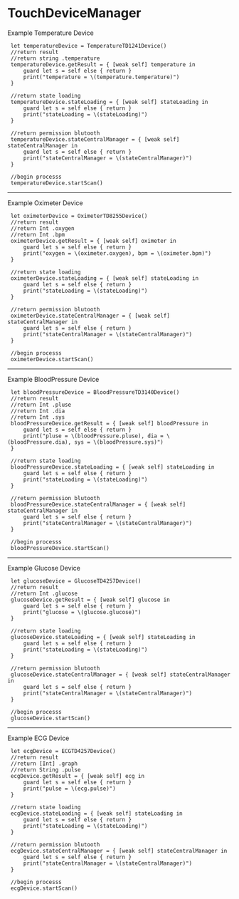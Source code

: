 # TouchDeviceManager

Example Temperature Device

     let temperatureDevice = TemperatureTD1241Device()
     //return result   
     //return string .temperature 
     temperatureDevice.getResult = { [weak self] temperature in
         guard let s = self else { return }
         print("temperature = \(temperature.temperature)")
     }

     //return state loading 
     temperatureDevice.stateLoading = { [weak self] stateLoading in
         guard let s = self else { return }
         print("stateLoading = \(stateLoading)")
     }

     //return permission blutooth 
     temperatureDevice.stateCentralManager = { [weak self] stateCentralManager in
         guard let s = self else { return }
         print("stateCentralManager = \(stateCentralManager)")
     }
        
     //begin processs
     temperatureDevice.startScan()

-----------------------------------------------------------------------------------------------------------------------------------------

Example Oximeter Device

     let oximeterDevice = OximeterTD8255Device()
     //return result   
     //return Int .oxygen 
     //return Int .bpm 
     oximeterDevice.getResult = { [weak self] oximeter in
         guard let s = self else { return }
         print("oxygen = \(oximeter.oxygen), bpm = \(oximeter.bpm)")
     }

     //return state loading 
     oximeterDevice.stateLoading = { [weak self] stateLoading in
         guard let s = self else { return }
         print("stateLoading = \(stateLoading)")
     }

     //return permission blutooth 
     oximeterDevice.stateCentralManager = { [weak self] stateCentralManager in
         guard let s = self else { return }
         print("stateCentralManager = \(stateCentralManager)")
     }
        
     //begin processs
     oximeterDevice.startScan()

-----------------------------------------------------------------------------------------------------------------------------------------

Example BloodPressure Device

     let bloodPressureDevice = BloodPressureTD3140Device()
     //return result   
     //return Int .pluse 
     //return Int .dia 
     //return Int .sys 
     bloodPressureDevice.getResult = { [weak self] bloodPressure in
         guard let s = self else { return }
         print("pluse = \(bloodPressure.pluse), dia = \(bloodPressure.dia), sys = \(bloodPressure.sys)")
     }

     //return state loading 
     bloodPressureDevice.stateLoading = { [weak self] stateLoading in
         guard let s = self else { return }
         print("stateLoading = \(stateLoading)")
     }

     //return permission blutooth 
     bloodPressureDevice.stateCentralManager = { [weak self] stateCentralManager in
         guard let s = self else { return }
         print("stateCentralManager = \(stateCentralManager)")
     }
        
     //begin processs
     bloodPressureDevice.startScan()


-----------------------------------------------------------------------------------------------------------------------------------------

Example Glucose Device
 
     let glucoseDevice = GlucoseTD4257Device()
     //return result   
     //return Int .glucose 
     glucoseDevice.getResult = { [weak self] glucose in
         guard let s = self else { return }
         print("glucose = \(glucose.glucose)")
     }

     //return state loading 
     glucoseDevice.stateLoading = { [weak self] stateLoading in
         guard let s = self else { return }
         print("stateLoading = \(stateLoading)")
     }

     //return permission blutooth 
     glucoseDevice.stateCentralManager = { [weak self] stateCentralManager in
         guard let s = self else { return }
         print("stateCentralManager = \(stateCentralManager)")
     }
        
     //begin processs
     glucoseDevice.startScan()


-----------------------------------------------------------------------------------------------------------------------------------------

Example ECG Device

     let ecgDevice = ECGTD4257Device()
     //return result   
     //return [Int] .graph
     //return String .pulse
     ecgDevice.getResult = { [weak self] ecg in
         guard let s = self else { return }
         print("pulse = \(ecg.pulse)")
     }

     //return state loading 
     ecgDevice.stateLoading = { [weak self] stateLoading in
         guard let s = self else { return }
         print("stateLoading = \(stateLoading)")
     }

     //return permission blutooth 
     ecgDevice.stateCentralManager = { [weak self] stateCentralManager in
         guard let s = self else { return }
         print("stateCentralManager = \(stateCentralManager)")
     }
        
     //begin processs
     ecgDevice.startScan()
